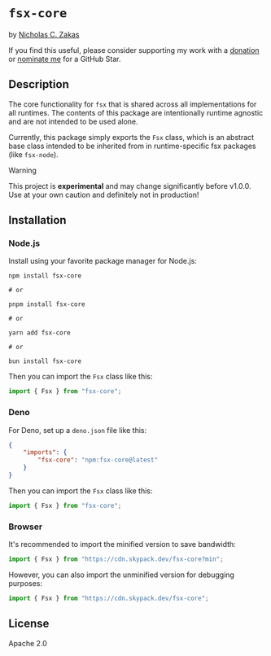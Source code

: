 # `fsx-core`

by [Nicholas C. Zakas](https://humanwhocodes.com)

If you find this useful, please consider supporting my work with a [donation](https://humanwhocodes.com/donate) or [nominate me](https://stars.github.com/nominate/) for a GitHub Star.

## Description

The core functionality for `fsx` that is shared across all implementations for all runtimes. The contents of this package are intentionally runtime agnostic and are not intended to be used alone.

Currently, this package simply exports the `Fsx` class, which is an abstract base class intended to be inherited from in runtime-specific fsx packages (like `fsx-node`).

> [!WARNING]
> This project is **experimental** and may change significantly before v1.0.0. Use at your own caution and definitely not in production!

## Installation

### Node.js

Install using your favorite package manager for Node.js:

```shell
npm install fsx-core

# or

pnpm install fsx-core

# or

yarn add fsx-core

# or

bun install fsx-core
```

Then you can import the `Fsx` class like this:

```js
import { Fsx } from "fsx-core";
```

### Deno

For Deno, set up a `deno.json` file like this:

```json
{
	"imports": {
		"fsx-core": "npm:fsx-core@latest"
	}
}
```

Then you can import the `Fsx` class like this:

```js
import { Fsx } from "fsx-core";

```

### Browser

It's recommended to import the minified version to save bandwidth:

```js
import { Fsx } from "https://cdn.skypack.dev/fsx-core?min";
```

However, you can also import the unminified version for debugging purposes:

```js
import { Fsx } from "https://cdn.skypack.dev/fsx-core";
```


## License

Apache 2.0
